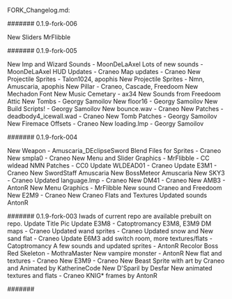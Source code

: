 
FORK_Changelog.md:

#######
0.1.9-fork-006

New Sliders MrFlibble 

#######
0.1.9-fork-005

New Imp and Wizard Sounds - MoonDeLaAxel
Lots of new sounds - MoonDeLaAxel
HUD Updates - Craneo
Map updates - Craneo
New Projectile Sprites - Talon1024, apophis
New Projectile Sprites - Nmn, Amuscaria, apophis
New Pillar - Craneo, Cascade, Freedoom
New Mechadon Font
New Music Cemetary - ax34
New Sounds from Freedoom Attic
New Tombs - Georgy Samoilov
New floor16 - Georgy Samoilov
New Build Scripts! - Georgy Samoilov
New bounce.wav - Craneo
New Patches - deadbody4_icewall.wad - Craneo
New Tomb Patches - Georgy Samoilov
New Firemace Offsets - Craneo
New loading.lmp - Georgy Samoilov

#######
0.1.9-fork-004

New Weapon - Amuscaria_DEclipseSword 
Blend Files for Sprites - Craneo
New smpla0 - Craneo
New Menu and Slider Graphics - MrFlibble - CC
wldead NMN Patches - CC0
Update WLDEAD01 - Craneo
Update E3M1 - Craneo
New SwordStaff Amuscaria
New BossMeteor Amuscaria
New SKY3 - Craneo
Updated language.lmp - Craneo
New DM41 - Craneo
New AMB3 - AntonR
New Menu Graphics - MrFlibble
New sound Craneo and Freedoom
New E2M9 - Craneo
New Craneo Flats and Textures
Updated sounds AntonR

#######
0.1.9-fork-003
Iwads of current repo are available prebuilt on repo.
Update Title Pic
Update E3M8 - Catoptromancy
E3M8, E3M9 DM maps - Craneo
Updated wand sprites - Craneo 
Updated snow and New sand flat - Craneo
Update E6M3 add switch room, more textures/flats - Catoptromancy
A few sounds and updated sprites - AntonR
Recolor Boss Red Skeleton - MothraMaster
New vampire monster - AntonR
New flat and textures - Craneo
New E3M9 - Craneo
New Beast Sprite with art by Craneo and Animated by KatherineCode 
New D'Sparil by Desfar
New animated textures and flats - Craneo
KNIG* frames by AntonR

#######
